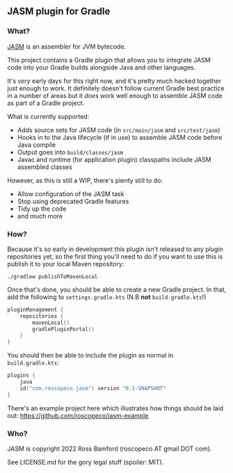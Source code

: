 ## JASM plugin for Gradle

### What?

[JASM](https://github.com/roscopeco/jasm) is an assembler for JVM bytecode. 

This project contains a Gradle plugin that allows you to integrate JASM code into your Gradle builds
alongside Java and other languages. 

It's _very_ early days for this right now, and it's pretty much hacked together just enough to work. It definitely
doesn't follow current Gradle best practice in a number of areas but it _does_ work well enough to assemble 
JASM code as part of a Gradle project.

What is currently supported:

* Adds source sets for JASM code (in `src/main/jasm` and `src/test/jasm`)
* Hooks in to the Java lifecycle (if in use) to assemble JASM code before Java compile
* Output goes into `build/classes/jasm`
* Javac and runtime (for application plugin) classpaths include JASM assembled classes

However, as this is still a WIP, there's plenty still to do:

* Allow configuration of the JASM task
* Stop using deprecated Gradle features
* Tidy up the code
* and much more

### How?

Because it's so early in development this plugin isn't released to any plugin repositories yet,
so the first thing you'll need to do if you want to use this is publish it to your local Maven repository:

```shell
./gradlew publishToMavenLocal
```

Once that's done, you should be able to create a new Gradle project. In that, add
the following to `settings.gradle.kts` (N.B **not** `build.gradle.kts`!)

```kotlin
pluginManagement {
    repositories {
        mavenLocal()
        gradlePluginPortal()
    }
}
```

You should then be able to include the plugin as normal in `build.gradle.kts`:

```kotlin
plugins {
    java
    id("com.roscopeco.jasm") version "0.1-SNAPSHOT"
}
```

There's an example project here which illustrates how things should be laid out: https://github.com/roscopeco/jasm-example

### Who?

JASM is copyright 2022 Ross Bamford (roscopeco AT gmail DOT com). 

See LICENSE.md for the gory legal stuff (spoiler: MIT).
